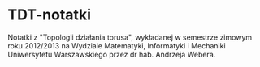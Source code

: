 TDT-notatki
===========

Notatki z "Topologii działania torusa", wykładanej w semestrze zimowym roku 2012/2013 na Wydziale Matematyki, Informatyki i Mechaniki Uniwersytetu Warszawskiego przez dr hab. Andrzeja Webera.